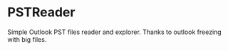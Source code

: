 # PSTReader
Simple Outlook PST files reader and explorer. Thanks to outlook freezing with big files.
